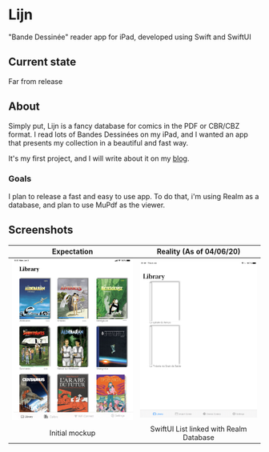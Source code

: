 # Lijn
"Bande Dessinée" reader app for iPad, developed using Swift and SwiftUI

## Current state

Far from release

## About

Simply put, Lijn is a fancy database for comics in the PDF or CBR/CBZ format. I read lots of Bandes Dessinées on my iPad, and I wanted an app that presents my collection in a beautiful and fast way.

It's my first project, and I will write about it on my [blog](https://bengrina.github.io).

### Goals

I plan to release a fast and easy to use app. To do that, i'm using Realm as a database, and plan to use MuPdf as the viewer.

## Screenshots

Expectation             |  Reality (As of 04/06/20)
:-------------------------:|:-------------------------:
![Expectation](Screenshots/expectation.jpg)  |  ![Reality](Screenshots/reality.jpeg)
Initial mockup | SwiftUI List linked with Realm Database
